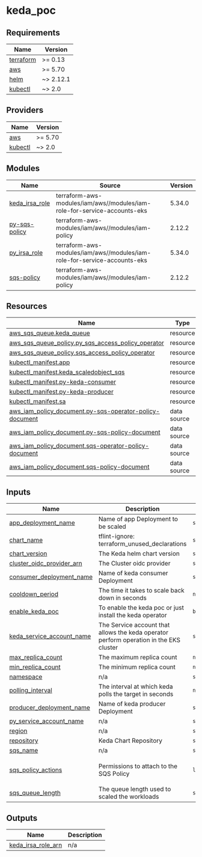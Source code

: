 # keda_poc

<!-- BEGIN_TF_DOCS -->
## Requirements

| Name | Version |
|------|---------|
| <a name="requirement_terraform"></a> [terraform](#requirement\_terraform) | >= 0.13 |
| <a name="requirement_aws"></a> [aws](#requirement\_aws) | >= 5.70 |
| <a name="requirement_helm"></a> [helm](#requirement\_helm) | ~> 2.12.1 |
| <a name="requirement_kubectl"></a> [kubectl](#requirement\_kubectl) | ~> 2.0 |

## Providers

| Name | Version |
|------|---------|
| <a name="provider_aws"></a> [aws](#provider\_aws) | >= 5.70 |
| <a name="provider_kubectl"></a> [kubectl](#provider\_kubectl) | ~> 2.0 |

## Modules

| Name | Source | Version |
|------|--------|---------|
| <a name="module_keda_irsa_role"></a> [keda\_irsa\_role](#module\_keda\_irsa\_role) | terraform-aws-modules/iam/aws//modules/iam-role-for-service-accounts-eks | 5.34.0 |
| <a name="module_py-sqs-policy"></a> [py-sqs-policy](#module\_py-sqs-policy) | terraform-aws-modules/iam/aws//modules/iam-policy | 2.12.2 |
| <a name="module_py_irsa_role"></a> [py\_irsa\_role](#module\_py\_irsa\_role) | terraform-aws-modules/iam/aws//modules/iam-role-for-service-accounts-eks | 5.34.0 |
| <a name="module_sqs-policy"></a> [sqs-policy](#module\_sqs-policy) | terraform-aws-modules/iam/aws//modules/iam-policy | 2.12.2 |

## Resources

| Name | Type |
|------|------|
| [aws_sqs_queue.keda_queue](https://registry.terraform.io/providers/hashicorp/aws/latest/docs/resources/sqs_queue) | resource |
| [aws_sqs_queue_policy.py_sqs_access_policy_operator](https://registry.terraform.io/providers/hashicorp/aws/latest/docs/resources/sqs_queue_policy) | resource |
| [aws_sqs_queue_policy.sqs_access_policy_operator](https://registry.terraform.io/providers/hashicorp/aws/latest/docs/resources/sqs_queue_policy) | resource |
| [kubectl_manifest.app](https://registry.terraform.io/providers/alekc/kubectl/latest/docs/resources/manifest) | resource |
| [kubectl_manifest.keda_scaledobject_sqs](https://registry.terraform.io/providers/alekc/kubectl/latest/docs/resources/manifest) | resource |
| [kubectl_manifest.py-keda-consumer](https://registry.terraform.io/providers/alekc/kubectl/latest/docs/resources/manifest) | resource |
| [kubectl_manifest.py-keda-producer](https://registry.terraform.io/providers/alekc/kubectl/latest/docs/resources/manifest) | resource |
| [kubectl_manifest.sa](https://registry.terraform.io/providers/alekc/kubectl/latest/docs/resources/manifest) | resource |
| [aws_iam_policy_document.py-sqs-operator-policy-document](https://registry.terraform.io/providers/hashicorp/aws/latest/docs/data-sources/iam_policy_document) | data source |
| [aws_iam_policy_document.py-sqs-policy-document](https://registry.terraform.io/providers/hashicorp/aws/latest/docs/data-sources/iam_policy_document) | data source |
| [aws_iam_policy_document.sqs-operator-policy-document](https://registry.terraform.io/providers/hashicorp/aws/latest/docs/data-sources/iam_policy_document) | data source |
| [aws_iam_policy_document.sqs-policy-document](https://registry.terraform.io/providers/hashicorp/aws/latest/docs/data-sources/iam_policy_document) | data source |

## Inputs

| Name | Description | Type | Default | Required |
|------|-------------|------|---------|:--------:|
| <a name="input_app_deployment_name"></a> [app\_deployment\_name](#input\_app\_deployment\_name) | Name of app Deployment to be scaled | `string` | `"keda-app"` | no |
| <a name="input_chart_name"></a> [chart\_name](#input\_chart\_name) | tflint-ignore: terraform\_unused\_declarations | `string` | `"keda"` | no |
| <a name="input_chart_version"></a> [chart\_version](#input\_chart\_version) | The Keda helm chart version | `string` | `"2.13"` | no |
| <a name="input_cluster_oidc_provider_arn"></a> [cluster\_oidc\_provider\_arn](#input\_cluster\_oidc\_provider\_arn) | The Cluster oidc provider | `string` | n/a | yes |
| <a name="input_consumer_deployment_name"></a> [consumer\_deployment\_name](#input\_consumer\_deployment\_name) | Name of keda consumer Deployment | `string` | `"keda-consumer"` | no |
| <a name="input_cooldown_period"></a> [cooldown\_period](#input\_cooldown\_period) | The time it takes to scale back down in seconds | `number` | `2` | no |
| <a name="input_enable_keda_poc"></a> [enable\_keda\_poc](#input\_enable\_keda\_poc) | To enable the keda poc or just install the keda operator | `bool` | `false` | no |
| <a name="input_keda_service_account_name"></a> [keda\_service\_account\_name](#input\_keda\_service\_account\_name) | The Service account that allows the keda operator perform operation in the EKS cluster | `string` | `"keda-operator"` | no |
| <a name="input_max_replica_count"></a> [max\_replica\_count](#input\_max\_replica\_count) | The maximum replica count | `number` | `10` | no |
| <a name="input_min_replica_count"></a> [min\_replica\_count](#input\_min\_replica\_count) | The minimum replica count | `number` | `0` | no |
| <a name="input_namespace"></a> [namespace](#input\_namespace) | n/a | `string` | `"keda"` | no |
| <a name="input_polling_interval"></a> [polling\_interval](#input\_polling\_interval) | The interval at which keda polls the target in seconds | `number` | `2` | no |
| <a name="input_producer_deployment_name"></a> [producer\_deployment\_name](#input\_producer\_deployment\_name) | Name of keda  producer Deployment | `string` | `"keda-producer"` | no |
| <a name="input_py_service_account_name"></a> [py\_service\_account\_name](#input\_py\_service\_account\_name) | n/a | `string` | `"sqs-test"` | no |
| <a name="input_region"></a> [region](#input\_region) | n/a | `string` | `"eu-west-1"` | no |
| <a name="input_repository"></a> [repository](#input\_repository) | Keda Chart Repository | `string` | `"https://kedacore.github.io/charts"` | no |
| <a name="input_sqs_name"></a> [sqs\_name](#input\_sqs\_name) | n/a | `string` | `"keda-queue"` | no |
| <a name="input_sqs_policy_actions"></a> [sqs\_policy\_actions](#input\_sqs\_policy\_actions) | Permissions to attach to the SQS Policy | `list(string)` | <pre>[<br>  "sqs:SendMessage"<br>]</pre> | no |
| <a name="input_sqs_queue_length"></a> [sqs\_queue\_length](#input\_sqs\_queue\_length) | The queue length used to scaled the workloads | `string` | `"10"` | no |

## Outputs

| Name | Description |
|------|-------------|
| <a name="output_keda_irsa_role_arn"></a> [keda\_irsa\_role\_arn](#output\_keda\_irsa\_role\_arn) | n/a |
<!-- END_TF_DOCS -->
